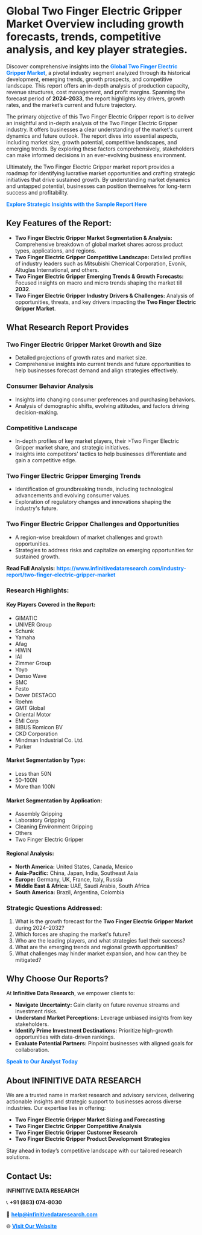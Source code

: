 <h1>Global Two Finger Electric Gripper Market Overview including growth forecasts, trends, competitive analysis, and key player strategies.</h1>
<p>
Discover comprehensive insights into the 
<a href="https://www.infinitivedataresearch.com/industry-report/two-finger-electric-gripper-market" rel="dofollow" style="color: #007BFF; text-decoration: none;"><strong>Global Two Finger Electric Gripper Market</strong></a>, a pivotal industry segment analyzed through its historical development, emerging trends, growth prospects, and competitive landscape. This report offers an in-depth analysis of production capacity, revenue structures, cost management, and profit margins. Spanning the forecast period of <strong>2024–2033</strong>, the report highlights key drivers, growth rates, and the market’s current and future trajectory.
</p>
<p>
The primary objective of this Two Finger Electric Gripper report is to deliver an insightful and in-depth analysis of the Two Finger Electric Gripper industry. It offers businesses a clear understanding of the market's current dynamics and future outlook. The report dives into essential aspects, including market size, growth potential, competitive landscapes, and emerging trends. By exploring these factors comprehensively, stakeholders can make informed decisions in an ever-evolving business environment.
</p>
<p>
Ultimately, the Two Finger Electric Gripper market report provides a roadmap for identifying lucrative market opportunities and crafting strategic initiatives that drive sustained growth. By understanding market dynamics and untapped potential, businesses can position themselves for long-term success and profitability.
</p>
<p>
<a href="https://www.infinitivedataresearch.com/request-sample/reportId=103505" style="color: #007BFF; text-decoration: none;"><strong>Explore Strategic Insights with the Sample Report Here</strong></a>
</p>

<h2>Key Features of the Report:</h2>
<ul>
<li><strong>Two Finger Electric Gripper Market Segmentation & Analysis:</strong> Comprehensive breakdown of global market shares across product types, applications, and regions.</li>
<li><strong>Two Finger Electric Gripper Competitive Landscape:</strong> Detailed profiles of industry leaders such as Mitsubishi Chemical Corporation, Evonik, Altuglas International, and others.</li>
<li><strong>Two Finger Electric Gripper Emerging Trends & Growth Forecasts:</strong> Focused insights on macro and micro trends shaping the market till <strong>2032</strong>.</li>
<li><strong>Two Finger Electric Gripper Industry Drivers & Challenges:</strong> Analysis of opportunities, threats, and key drivers impacting the <strong>Two Finger Electric Gripper Market</strong>.</li>
</ul>

<h2>What Research Report Provides</h2>
<h3>Two Finger Electric Gripper Market Growth and Size</h3>
<ul>
<li>Detailed projections of growth rates and market size.</li>
<li>Comprehensive insights into current trends and future opportunities to help businesses forecast demand and align strategies effectively.</li>
</ul>

<h3>Consumer Behavior Analysis</h3>
<ul>
<li>Insights into changing consumer preferences and purchasing behaviors.</li>
<li>Analysis of demographic shifts, evolving attitudes, and factors driving decision-making.</li>
</ul>

<h3>Competitive Landscape</h3>
<ul>
<li>In-depth profiles of key market players, their >Two Finger Electric Gripper market share, and strategic initiatives.</li>
<li>Insights into competitors' tactics to help businesses differentiate and gain a competitive edge.</li>
</ul>

<h3>Two Finger Electric Gripper Emerging Trends</h3>
<ul>
<li>Identification of groundbreaking trends, including technological advancements and evolving consumer values.</li>
<li>Exploration of regulatory changes and innovations shaping the industry's future.</li>
</ul>

<h3>Two Finger Electric Gripper Challenges and Opportunities</h3>
<ul>
<li>A region-wise breakdown of market challenges and growth opportunities.</li>
<li>Strategies to address risks and capitalize on emerging opportunities for sustained growth.</li>
</ul>
<p><strong>Read Full Analysis:</strong> <a href="https://www.infinitivedataresearch.com/industry-report/two-finger-electric-gripper-market" rel="dofollow" style="color: #007BFF; text-decoration: none;"><strong>https://www.infinitivedataresearch.com/industry-report/two-finger-electric-gripper-market</strong></a></p>
<h3>Research Highlights:</h3>
<h4>Key Players Covered in the Report:</h4>
<ul><li>GIMATIC</li><li>UNIVER Group</li><li>Schunk</li><li>Yamaha</li><li>Afag</li><li>HIWIN</li><li>IAI</li><li>Zimmer Group</li><li>Yoyo</li><li>Denso Wave</li><li>SMC</li><li>Festo</li><li>Dover DESTACO</li><li>Roehm</li><li>GMT Global</li><li>Oriental Motor</li><li>EMI Corp</li><li>BIBUS Romicon BV</li><li>CKD Corporation</li><li>Mindman Industrial Co. Ltd.</li><li>Parker</li></ul>
<h4>Market Segmentation by Type:</h4>
<ul><li>Less than 50N</li><li>50-100N</li><li>More than 100N</li></ul>
<h4>Market Segmentation by Application:</h4>
<ul><li>Assembly Gripping</li><li>Laboratory Gripping</li><li>Cleaning Environment Gripping</li><li>Others</li><li>Two Finger Electric Gripper</li></ul>

<h4>Regional Analysis:</h4>
<ul>
<li><strong>North America:</strong> United States, Canada, Mexico</li>
<li><strong>Asia-Pacific:</strong> China, Japan, India, Southeast Asia</li>
<li><strong>Europe:</strong> Germany, UK, France, Italy, Russia</li>
<li><strong>Middle East & Africa:</strong> UAE, Saudi Arabia, South Africa</li>
<li><strong>South America:</strong> Brazil, Argentina, Colombia</li>
</ul>

<h3>Strategic Questions Addressed:</h3>
<ol>
<li>What is the growth forecast for the <strong>Two Finger Electric Gripper Market</strong> during 2024–2032?</li>
<li>Which forces are shaping the market's future?</li>
<li>Who are the leading players, and what strategies fuel their success?</li>
<li>What are the emerging trends and regional growth opportunities?</li>
<li>What challenges may hinder market expansion, and how can they be mitigated?</li>
</ol>

<h2>Why Choose Our Reports?</h2>
<p>At <strong>Infinitive Data Research</strong>, we empower clients to:</p>
<ul>
<li><strong>Navigate Uncertainty:</strong> Gain clarity on future revenue streams and investment risks.</li>
<li><strong>Understand Market Perceptions:</strong> Leverage unbiased insights from key stakeholders.</li>
<li><strong>Identify Prime Investment Destinations:</strong> Prioritize high-growth opportunities with data-driven rankings.</li>
<li><strong>Evaluate Potential Partners:</strong> Pinpoint businesses with aligned goals for collaboration.</li>
</ul>
<p><a href="https://www.infinitivedataresearch.com/industry-report/two-finger-electric-gripper-market" rel="dofollow" style="color: #007BFF; text-decoration: none;"><strong>Speak to Our Analyst Today</strong></a></p>

<h2>About INFINITIVE DATA RESEARCH</h2>
<p>We are a trusted name in market research and advisory services, delivering actionable insights and strategic support to businesses across diverse industries. Our expertise lies in offering:</p>
<ul>
<li><strong>Two Finger Electric Gripper Market Sizing and Forecasting</strong></li>
<li><strong>Two Finger Electric Gripper Competitive Analysis</strong></li>
<li><strong>Two Finger Electric Gripper Customer Research</strong></li>
<li><strong>Two Finger Electric Gripper Product Development Strategies</strong></li>
</ul>
<p>Stay ahead in today’s competitive landscape with our tailored research solutions.</p>

<h2>Contact Us:</h2>
<p><strong>INFINITIVE DATA RESEARCH</strong></p>
<p>📞 <strong>+91 (883) 074-8030</strong></p>
<p>📧 <strong><a href="mailto:help@infinitivedataresearch.com" style="color: #007BFF;">help@infinitivedataresearch.com</a></strong></p>
<p>🌐 <strong><a href="https://www.infinitivedataresearch.com" rel="dofollow" style="color: #007BFF;">Visit Our Website</a></strong></p>